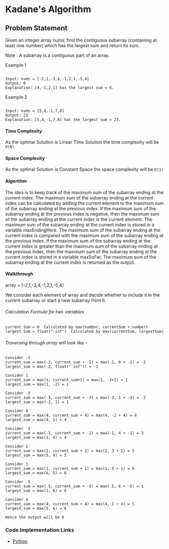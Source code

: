 # Kadane's Algorithm

## Problem Statement
Given an integer array nums, find the contiguous subarray (containing at least one number) which has the largest sum and return its sum.

Note : A subarray is a contiguous part of an array.


Example 1
```text

Input: nums = [-2,1,-3,4,-1,2,1,-5,4]
Output: 6
Explanation: [4,-1,2,1] has the largest sum = 6.
```

Example 2
```text

Input: nums = [5,4,-1,7,8]
Output: 23
Explanation: [5,4,-1,7,8] has the largest sum = 23.
```


#### Time Complexity 
As the optimal Solution is Linear Time Solution the time complexity will be ```O(N)```

#### Space Complexity
As the optimal Solution is Constant Space the space complexity will be ```O(1)```


#### Algorithm
The idea is to keep track of the maximum sum of the subarray ending at the current index. 
The maximum sum of the subarray ending at the current index can be calculated by adding the current element to the maximum sum of the subarray ending at the previous index. 
If the maximum sum of the subarray ending at the previous index is negative, then the maximum sum of the subarray ending at the current index is the current element. 
The maximum sum of the subarray ending at the current index is stored in a variable maxEndingHere.
The maximum sum of the subarray ending at the current index is compared with the maximum sum of the subarray ending at the previous index. 
If the maximum sum of the subarray ending at the current index is greater than the maximum sum of the subarray ending at the previous index, then the maximum sum of the subarray ending at the current index is stored in a variable maxSoFar.
The maximum sum of the subarray ending at the current index is returned as the output.


#### Walkthrough
array = [-2,1,-3,4,-1,2,1,-5,4]

We consider each element of array and decide whether to include it in the current subarray or start a new subarray from it.

###### Calculation Formula for two variables 
```
current Sum = 0  Calculated by max(number, currentSum + number)
largest Sum = float("-inf")  Calculated by max(currentSum, largestSum)
```


###### Traversing through array will look like - 
```
Consider -2
current_sum = max(-2, current_sum + -2) = max(-2, 0 + -2) = -2
largest_sum = max(-2, float("-inf")) = -2
```
```
Consider 1
current_sum = max(1, current_sum+1) = max(1, -2+1) = 1
largest_sum = max(1, -2) = 1
```
```
Consider -3
current_sum = max(-3, current_sum + -3) = max(-3, 1 + -3) = -2
largest_sum = max(-2, 1) = 1
```
```
Consider 4
current_sum = max(4, current_sum + 4) = max(4, -2 + 4) = 4
largest_sum = max(4, 1) = 4
```
```
Consider -1
current_sum = max(-1, current_sum + -1) = max(-1, 4 + -1) = 3
largest_sum = max(3, 4) = 4
```
```
Consider 2
current_sum = max(2, current_sum + 2) = max(2, 3 + 2) = 5
largest_sum = max(5, 4) = 5
```
```
Consider 1
current_sum = max(1, current_sum + 1) = max(1, 5 + 1) = 6
largest_sum = max(6, 5) = 6
```
```
Consider -5
current_sum = max(-5, current_sum + -5) = max(-5, 6 + -5) = 1
largest_sum = max(1, 6) = 6
```
```
Consider 4
current_sum = max(4, current_sum + 4) = max(4, 1 + 4) = 5
largest_sum = max(5, 6) = 6
```

```Hence the output will be 6```



### Code Implementation Links
- [Python](https://github.com/TheAlgorithms/Python/blob/252df0a149502143a14e7283424d40b785dd451c/maths/kadanes.py)